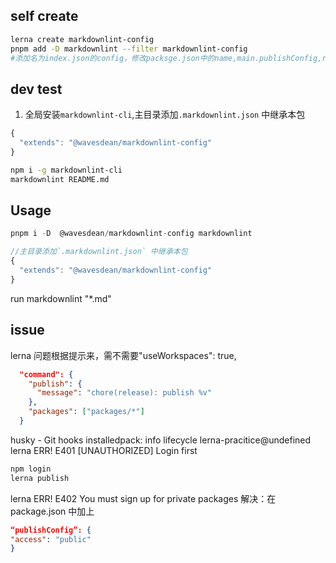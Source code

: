 ## self create

```bash
lerna create markdownlint-config
pnpm add -D markdownlint --filter markdownlint-config
#添加名为index.json的config，修改packsge.json中的name,main.publishConfig,repository
```

## dev test

1. 全局安装`markdownlint-cli`,主目录添加`.markdownlint.json` 中继承本包

```js
{
  "extends": "@wavesdean/markdownlint-config"
}
```

```bash
npm i -g markdownlint-cli
markdownlint README.md

```

## Usage

```js
pnpm i -D  @wavesdean/markdownlint-config markdownlint

//主目录添加`.markdownlint.json` 中继承本包
{
  "extends": "@wavesdean/markdownlint-config"
}
```

run markdownlint "\*.md"

## issue

lerna 问题根据提示来，需不需要"useWorkspaces": true,

```json
  "command": {
    "publish": {
      "message": "chore(release): publish %v"
    },
    "packages": ["packages/*"]
  }
```

husky - Git hooks installedpack: info lifecycle lerna-pracitice@undefined
lerna ERR! E401 [UNAUTHORIZED] Login first

```bash
npm login
lerna publish
```

lerna ERR! E402 You must sign up for private packages
解决：在 package.json 中加上

```json
“publishConfig”: {
"access": "public"
}
```
